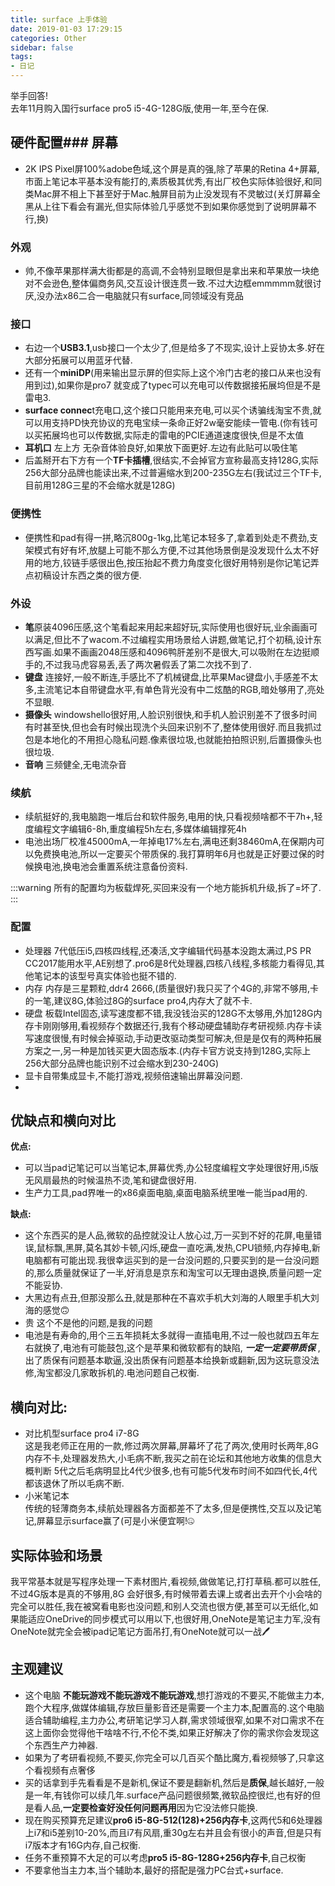 ```yaml
---
title: surface 上手体验
date: 2019-01-03 17:29:15
categories: Other
sidebar: false
tags:
- 日记
---
```

举手回答!  
去年11月购入国行surface pro5 i5-4G-128G版,使用一年,至今在保.  
## 硬件配置### 屏幕
- 2K IPS Pixel屏100%adobe色域,这个屏是真的强,除了苹果的Retina 4+屏幕,市面上笔记本平基本没有能打的,素质极其优秀,有出厂校色实际体验很好,和同类Mac屏不相上下甚至好于Mac.触屏目前为止没发现有不灵敏过(关灯屏幕全黑从上往下看会有漏光,但实际体验几乎感觉不到如果你感觉到了说明屏幕不行,换)  
### 外观
- 帅,不像苹果那样满大街都是的高调,不会特别显眼但是拿出来和苹果放一块绝对不会逊色,整体偏商务风,交互设计很连贯一致.不过大边框emmmmm就很讨厌,没办法x86二合一电脑就只有surface,同领域没有竞品
### 接口
- 右边一个**USB3.1**,usb接口一个太少了,但是给多了不现实,设计上妥协太多.好在大部分拓展可以用蓝牙代替.
- 还有一个**miniDP**(用来输出显示屏的但实际上这个冷门古老的接口从来也没有用到过),如果你是pro7 就变成了typec可以充电可以传数据接拓展坞但是不是雷电3.
- **surface connec**t充电口,这个接口只能用来充电,可以买个诱骗线淘宝不贵,就可以用支持PD快充协议的充电宝续一条命正好2w毫安能续一管电.(你有钱可以买拓展坞也可以传数据,实际走的雷电的PCIE通道速度很快,但是不太值
- **耳机口** 左上方 无杂音体验良好,如果放下面更好.左边有此贴可以吸住笔
- 后盖掰开右下方有一个**TF卡插槽**,很结实,不会掉官方宣称最高支持128G,实际256大部分品牌也能读出来,不过普遍缩水到200-235G左右(我试过三个TF卡,目前用128G三星的不会缩水就是128G)
### 便携性
- 便携性和pad有得一拼,略沉800g-1kg,比笔记本轻多了,拿着到处走不费劲,支架模式有好有坏,放腿上可能不那么方便,不过其他场景倒是没发现什么太不好用的地方,铰链手感很出色,按压抬起不费力角度变化很好用特别是你记笔记弄点初稿设计东西之类的很方便.
### 外设
- **笔**原装4096压感,这个笔看起来用起来超好玩,实际使用也很好玩,业余画画可以满足,但比不了wacom.不过编程实用场景给人讲题,做笔记,打个初稿,设计东西写画.如果不画画2048压感和4096鸭肝差别不是很大,可以吸附在左边挺顺手的,不过我马虎容易丢,丢了两次暑假丢了第二次找不到了.
- **键盘** 连接好,一般不断连,手感比不了机械键盘,比苹果Mac键盘小,手感差不太多,主流笔记本自带键盘水平,有单色背光没有中二炫酷的RGB,暗处够用了,亮处不显眼.
- **摄像头** windowshello很好用,人脸识别很快,和手机人脸识别差不了很多时间有时甚至快,但也会有时候出现洗个头回来识别不了,整体使用很好.而且我抓过包是本地化的不用担心隐私问题.像素很垃圾,也就能拍拍照识别,后置摄像头也很垃圾.
- **音响** 三频健全,无电流杂音
### 续航
- 续航挺好的,我电脑跑一堆后台和软件服务,电用的快,只看视频啥都不干7h+,轻度编程文字编辑6-8h,重度编程5h左右,多媒体编辑撑死4h
- 电池出场厂校准45000mA,一年掉电17%左右,满电还剩38460mA,在保期内可以免费换电池,所以一定要买个带质保的.我打算明年6月也就是正好要过保的时候换电池,换电池会重置系统注意备份资料.

:::warning
所有的配置均为板载焊死,买回来没有一个地方能拆机升级,拆了=坏了.
:::
### 配置  
  - 处理器 7代低压i5,四核四线程,还凑活,文字编辑代码基本没跑太满过,PS PR CC2017能用水平,AE别想了.pro6是8代处理器,四核八线程,多核能力看得见,其他笔记本的该型号真实体验也挺不错的.
  - 内存 内存是三星颗粒,ddr4 2666,(质量很好)我只买了个4G的,非常不够用,卡的一笔,建议8G,体验过8G的surface pro4,内存大了就不卡.
  - 硬盘 板载Intel固态,读写速度都不错,我没钱治买的128G不太够用,外加128G内存卡刚刚够用,看视频存个数据还行,我有个移动硬盘辅助存考研视频.内存卡读写速度很慢,有时候会掉驱动,手动更改驱动类型可解决,但是是仅有的两种拓展方案之一,另一种是加钱买更大固态版本.(内存卡官方说支持到128G,实际上256大部分品牌也能识别不过会缩水到230-240G)
  - 显卡自带集成显卡,不能打游戏,视频倍速输出屏幕没问题.  
  - 
## 优缺点和横向对比
**优点:**  
- 可以当pad记笔记可以当笔记本,屏幕优秀,办公轻度编程文字处理很好用,i5版无风扇最热的时候温热不烫,笔和键盘很好用.
- 生产力工具,pad界唯一的x86桌面电脑,桌面电脑系统里唯一能当pad用的.  
 
**缺点:**  
- 这个东西买的是人品,微软的品控就没让人放心过,万一买到不好的花屏,电量错误,鼠标飘,黑屏,莫名其妙卡顿,闪烁,硬盘一直吃满,发热,CPU锁频,内存掉电,新电脑都有可能出现.我很幸运买到的是一台没问题的,只要买到的是一台没问题的,那么质量就保证了一半,好消息是京东和淘宝可以无理由退换,质量问题一定不能妥协.
- 大黑边有点丑,但那没那么丑,就是那种在不喜欢手机大刘海的人眼里手机大刘海的感觉🙃
- 贵 这个不是他的问题,是我的问题
- 电池是有寿命的,用个三五年损耗太多就得一直插电用,不过一般也就四五年左右就换了,电池有可能鼓包,这个是苹果和微软都有的缺陷, ***一定一定要带质保*** ,出了质保有问题基本歇逼,没出质保有问题基本给换新或翻新,因为这玩意没法修,淘宝都没几家敢拆机的.电池问题自己权衡.
 
## 横向对比:
- 对比机型surface pro4 i7-8G   
这是我老师正在用的一款,修过两次屏幕,屏幕坏了花了两次,使用时长两年,8G内存不卡,处理器发热大,小毛病不断,我买之前在论坛和其他地方收集的信息大概判断 5代之后毛病明显比4代少很多,也有可能5代发布时间不如四代长,4代都该退休了所以毛病不断.
- 小米笔记本  
传统的轻薄商务本,续航处理器各方面都差不了太多,但是便携性,交互以及记笔记,屏幕显示surface赢了(可是小米便宜啊!🤐
## 实际体验和场景
我平常基本就是写程序处理一下素材图片,看视频,做做笔记,打打草稿.都可以胜任,不过4G版本是真的不够用,8G
会好很多,有时候带着去课上或者出去开个小会啥的完全可以胜任,我在被窝看电影也没问题,和别人交流也很方便,甚至可以无纸化,如果能适应OneDrive的同步模式可以用以下,也很好用,OneNote是笔记主力军,没有OneNote就完全会被ipad记笔记方面吊打,有OneNote就可以一战🖊  
## 主观建议
- 这个电脑 **不能玩游戏不能玩游戏不能玩游戏**,想打游戏的不要买,不能做主力本,跑个大程序,做媒体编辑,存放巨量影音还是需要一个主力本,配置高的.这个电脑适合辅助编程,主力办公,考研笔记学习人群,需求领域很窄,如果不对口需求不在这上面你会觉得他干啥啥不行,不伦不类,如果正好解决了你的需求你会发现这个东西生产力神器.
- 如果为了考研看视频,不要买,你完全可以几百买个酷比魔方,看视频够了,只拿这个看视频有点奢侈
- 买的话拿到手先看看是不是新机,保证不要是翻新机,然后是**质保**,越长越好,一般是一年,有钱你可以续几年.surface产品问题很频繁,微软品控很烂,也有好的但是看人品,**一定要检查好没任何问题再用**因为它没法修只能换.
- 现在购买预算充足建议**pro6 i5-8G-512(128)+256内存卡**,这两代5和6处理器上i7和i5差别10-20%,而且i7有风扇,重30g左右并且会有很小的声音,但是只有i7版本才有16G内存,自己权衡.
- 任务不重预算不大足的可以考虑**pro5 i5-8G-128G+256内存卡**,自己权衡
- 不要拿他当主力本,当个辅助本,最好的搭配是强力PC台式+surface.